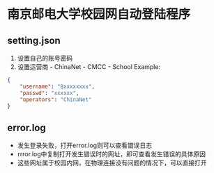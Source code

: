 # 南京邮电大学校园网自动登陆程序
## setting.json
  1. 设置自己的账号密码
  2. 设置运营商
    - ChinaNet
    - CMCC
    - School
Example:
```json
{
    "username": "Bxxxxxxxx",
    "passwd": "xxxxxx",
    "operators": "ChinaNet"
}
```

## error.log
  - 发生登录失败，打开error.log则可以查看错误日志
  - rrror.log中复制打开发生错误时的网址，即可查看发生错误的具体原因
  - 这些网址属于校园内网，在物理连接没有问题的情况下，可以直接打开
